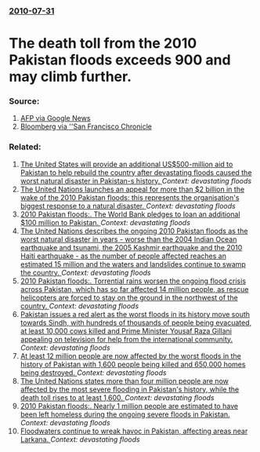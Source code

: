 ### [2010-07-31](/news/2010/07/31/index.md)

# The death toll from the 2010 Pakistan floods exceeds 900 and may climb further. 




### Source:

1. [AFP via Google News](http://www.google.com/hostednews/afp/article/ALeqM5g0PhnTb4o3duUzEmhpSNiZ8WZvWA)
2. [Bloomberg via ''San Francisco Chronicle](http://www.sfgate.com/cgi-bin/article.cgi?f=/g/a/2010/07/31/bloomberg1376-L6EZAC0UQVI901-62JHVSRM8OS1D37U7J04V8Q7OU.DTL)

### Related:

1. [The United States will provide an additional US$500-million aid to Pakistan to help rebuild the country after devastating floods caused the worst natural disaster in Pakistan-s history. ](/news/2010/11/15/the-united-states-will-provide-an-additional-us-500-million-aid-to-pakistan-to-help-rebuild-the-country-after-devastating-floods-caused-the.md) _Context: devastating floods_
2. [The United Nations launches an appeal for more than $2 billion in the wake of the 2010 Pakistan floods: this represents the organisation's biggest response to a natural disaster. ](/news/2010/09/17/the-united-nations-launches-an-appeal-for-more-than-2-billion-in-the-wake-of-the-2010-pakistan-floods-this-represents-the-organisation-s-b.md) _Context: devastating floods_
3. [2010 Pakistan floods:. The World Bank pledges to loan an additional $100 million to Pakistan. ](/news/2010/09/1/2010-pakistan-floods-the-world-bank-pledges-to-loan-an-additional-100-million-to-pakistan.md) _Context: devastating floods_
4. [The United Nations describes the ongoing 2010 Pakistan floods as the worst natural disaster in years - worse than the 2004 Indian Ocean earthquake and tsunami, the 2005 Kashmir earthquake and the 2010 Haiti earthquake - as the number of people affected reaches an estimated 15 million and the waters and landslides continue to swamp the country. ](/news/2010/08/9/the-united-nations-describes-the-ongoing-2010-pakistan-floods-as-the-worst-natural-disaster-in-years-worse-than-the-2004-indian-ocean-eart.md) _Context: devastating floods_
5. [2010 Pakistan floods:. Torrential rains worsen the ongoing flood crisis across Pakistan, which has so far affected 14 million people, as rescue helicopters are forced to stay on the ground in the northwest of the country. ](/news/2010/08/8/2010-pakistan-floods-torrential-rains-worsen-the-ongoing-flood-crisis-across-pakistan-which-has-so-far-affected-14-million-people-as-res.md) _Context: devastating floods_
6. [Pakistan issues a red alert as the worst floods in its history move south towards Sindh, with hundreds of thousands of people being evacuated, at least 10,000 cows killed and Prime Minister Yousaf Raza Gillani appealing on television for help from the international community. ](/news/2010/08/7/pakistan-issues-a-red-alert-as-the-worst-floods-in-its-history-move-south-towards-sindh-with-hundreds-of-thousands-of-people-being-evacuate.md) _Context: devastating floods_
7. [At least 12 million people are now affected by the worst floods in the history of Pakistan with 1,600 people being killed and 650,000 homes being destroyed. ](/news/2010/08/6/at-least-12-million-people-are-now-affected-by-the-worst-floods-in-the-history-of-pakistan-with-1-600-people-being-killed-and-650-000-homes.md) _Context: devastating floods_
8. [The United Nations states more than four million people are now affected by the most severe flooding in Pakistan's history, while the death toll rises to at least 1,600. ](/news/2010/08/5/the-united-nations-states-more-than-four-million-people-are-now-affected-by-the-most-severe-flooding-in-pakistan-s-history-while-the-death.md) _Context: devastating floods_
9. [2010 Pakistan floods:. Nearly 1 million people are estimated to have been left homeless during the ongoing severe floods in Pakistan. ](/news/2010/08/4/2010-pakistan-floods-nearly-1-million-people-are-estimated-to-have-been-left-homeless-during-the-ongoing-severe-floods-in-pakistan.md) _Context: devastating floods_
10. [Floodwaters continue to wreak havoc in Pakistan, affecting areas near Larkana. ](/news/2010/08/31/floodwaters-continue-to-wreak-havoc-in-pakistan-affecting-areas-near-larkana.md) _Context: devastating floods_
